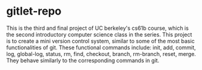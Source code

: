 # gitlet-repo

This is the third and final project of UC berkeley's cs61b course, which is the second introductory computer science class in the series. This project is
to create a mini version control system, similar to some of the most basic functionalities of git. These functional commands include:
init, add, commit, log, global-log, status, rm, find, checkout, branch, rm-branch, reset, merge. They behave similarly to the corresponding commands 
in git.
